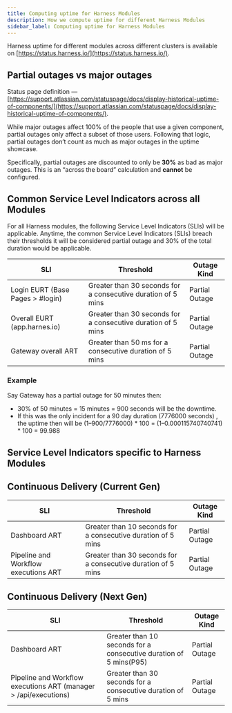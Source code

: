 ```yaml
---
title: Computing uptime for Harness Modules
description: How we compute uptime for different Harness Modules
sidebar_label: Computing uptime for Harness Modules
---
```


Harness uptime for different modules across different clusters is available on [https://status.harness.io/](https://status.harness.io/).

## Partial outages vs major outages

Status page definition — [https://support.atlassian.com/statuspage/docs/display-historical-uptime-of-components/](https://support.atlassian.com/statuspage/docs/display-historical-uptime-of-components/).

While major outages affect 100% of the people that use a given component, partial outages only affect a subset of those users. Following that logic, partial outages don’t count as much as major outages in the uptime showcase.

Specifically, partial outages are discounted to only be **30%** as bad as major outages. This is an “across the board” calculation and **cannot** be configured.

## Common Service Level Indicators across all Modules
For all Harness modules, the following Service Level Indicators (SLIs) will be applicable. Anytime, the common Service Level Indicators (SLIs) breach their thresholds it will be considered partial outage and 30% of the total duration would be applicable.

| **SLI**                          | **Threshold**                                                | Outage Kind    |
|----------------------------------|--------------------------------------------------------------|----------------|
| Login EURT (Base Pages > #login) | Greater than 30 seconds for a consecutive duration of 5 mins | Partial Outage |
| Overall EURT (app.harnes.io)     | Greater than 30 seconds for a consecutive duration of 5 mins | Partial Outage |
| Gateway overall ART              | Greater than 50 ms for a consecutive duration of 5 mins      | Partial Outage |

### Example

Say Gateway has a partial outage for 50 minutes then:

* 30% of 50 minutes = 15 minutes = 900 seconds will be the downtime.
* If this was the only incident for a 90 day duration (7776000 seconds) , the uptime then will be (1–900/7776000) * 100 = (1–0.000115740740741) * 100 = 99.988

## Service Level Indicators specific to Harness Modules

## Continuous Delivery (Current Gen)
| **SLI**                                   | **Threshold**                                                | Outage Kind    |
|-------------------------------------------|--------------------------------------------------------------|----------------|
| Dashboard ART                             | Greater than 10 seconds for a consecutive duration of 5 mins | Partial Outage |
| Pipeline and Workflow executions ART      | Greater than 30 seconds for a consecutive duration of 5 mins | Partial Outage |

## Continuous Delivery (Next Gen)
| **SLI**                                                               | **Threshold**                                                | Outage Kind    |
|-----------------------------------------------------------------------|--------------------------------------------------------------|----------------|
| Dashboard ART                             | Greater than 10 seconds for a consecutive duration of 5 mins(P95) | Partial Outage |
| Pipeline and Workflow executions ART (manager > /api/executions)      | Greater than 30 seconds for a consecutive duration of 5 mins | Partial Outage |

